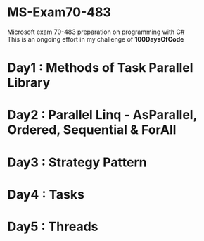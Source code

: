 # MS-Exam70-483
Microsoft exam 70-483 preparation on programming with C# </br>
This is an ongoing effort in my challenge of <b> 100DaysOfCode</b>
# Day1 : Methods of Task Parallel Library
# Day2 : Parallel Linq - AsParallel, Ordered, Sequential & ForAll
# Day3 : Strategy Pattern
# Day4 : Tasks
# Day5 : Threads
